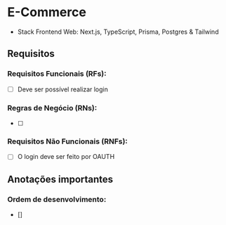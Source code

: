 # E-Commerce

- Stack Frontend Web: Next.js, TypeScript, Prisma, Postgres & Tailwind

## Requisitos

### Requisitos Funcionais (RFs):

- [ ] Deve ser possível realizar login

### Regras de Negócio (RNs):

- [ ]

### Requisitos Não Funcionais (RNFs):

- [ ] O login deve ser feito por OAUTH

## Anotações importantes

### Ordem de desenvolvimento:

- []

